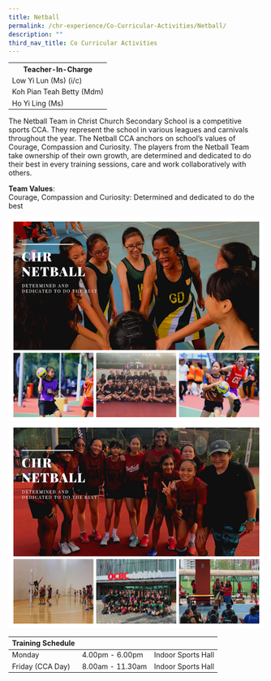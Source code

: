 ```yaml
---
title: Netball
permalink: /chr-experience/Co-Curricular-Activities/Netball/
description: ""
third_nav_title: Co Curricular Activities
---
```

<table>
  <tr>
    <th>Teacher-In-Charge</th>
  </tr>
  <tr>
    <td>Low Yi Lun (Ms) (i/c)</td>
  </tr>
  <tr>
    <td>Koh Pian Teah Betty (Mdm)</td>
  </tr>
  <tr>
    <td>Ho Yi Ling (Ms)</td>
  </tr>
	<tr>
</table>

The Netball Team in Christ Church Secondary School is a competitive sports CCA. They represent the school in various leagues and carnivals throughout the year. The Netball CCA anchors on school’s values of Courage, Compassion and Curiosity. The players from the Netball Team take ownership of their own growth, are determined and dedicated to do their best in every training sessions, care and work collaboratively with others. 

**Team Values**: <br>
Courage, Compassion and Curiosity: Determined and dedicated to do the best

![](/images/CCA/Netball1.png)
![](/images/CCA/Netball2.png)

| Training Schedule |  |  |
| -- | -- | -- |
| Monday | 4.00pm - 6.00pm | Indoor Sports Hall |
| Friday (CCA Day) | 8.00am - 11.30am | Indoor Sports Hall |